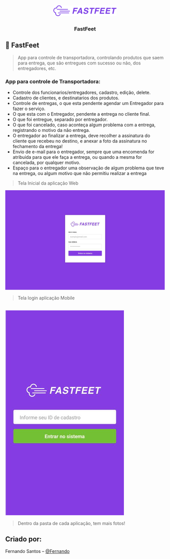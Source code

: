 <h1 align="center">
  <img alt="FastFeet" title="FastFeet" src="./images/logo.png" width="200px" />
</h1>

<h3 align="center">
  FastFeet
</h3>



## :rocket: FastFeet
> App para controle de transportadora, controlando produtos que saem para entrega, que são entregues com sucesso ou não, dos entregadores, etc.



### App para controle de Transportadora:

- Controle dos funcionarios/entregadores, cadastro, edição, delete.
- Cadastro de clientes, e destinatarios dos produtos.
- Controle de entregas, o que esta pendente agendar um Entregador para fazer o serviço.
- O que esta com o Entregador, pendente a entrega no cliente final.
- O que foi entregue, separado por entregador.
- O que foi cancelado, caso aconteça algum problema com a entrega, registrando o motivo da não entrega.
- O entregador ao finalizar a entrega, deve recolher a assinatura do cliente que recebeu no destino, e anexar a foto da assinatura no fechamento da entrega!
- Envio de e-mail para o entregador, sempre que uma encomenda for atribuida para que ele faça a entrega, ou quando a mesma for cancelada, por qualquer motivo.
- Espaço para o entregador uma observação de algum problema que teve na entrega, ou algum motivo que não permitiu realizar a entrega





>Tela Inicial da aplicação Web

<img src="./images/desktop.jpeg"></img>

>Tela login aplicação Mobile
</br>
<img src="./images/mobile.jpg"></img>


>Dentro da pasta de cada aplicação, tem mais fotos!









## Criado por:

Fernando Santos – [@Fernando](https://www.linkedin.com/in/fernando-santos-686632122/) 
